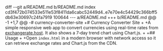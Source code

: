 diff --git a/README.md b/README.md
index cd3f472b074533e511e53f8411da6cabc52449d4..e7e70e4c54429c366bff5db63e30697c24fa7919 100644
--- a/README.md
+++ b/README.md
@@ -1 +1,7 @@
-# currency-converter-site
+# Currency Converter Site
+
+A simple responsive web app to convert currencies using real-time rates from [exchangerate.host](https://exchangerate.host/). It also shows a 7‑day trend chart using Chart.js.
+
+## Usage
+
+Open `index.html` in a modern browser with network access so it can retrieve exchange rates and Chart.js from the CDN.
